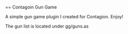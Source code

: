 == Contagoin Gun Game

A simple gun game plugin I created for Contagion. Enjoy!

The gun list is located under gg/guns.as

